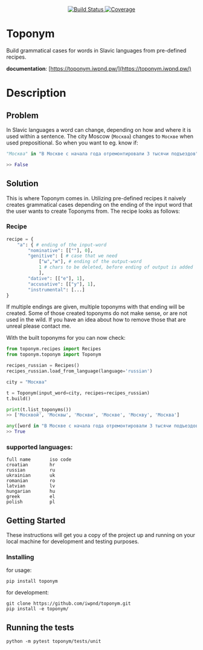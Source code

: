 <p align="center">
<a href="https://github.com/iwpnd/toponym/actions" target="_blank">
    <img src="https://github.com/iwpnd/toponym/workflows/build/badge.svg?branch=master" alt="Build Status">
</a>
<a href="https://codecov.io/gh/iwpnd/toponym" target="_blank">
    <img src="https://codecov.io/gh/iwpnd/toponym/branch/master/graph/badge.svg" alt="Coverage">
</a>
</p>

# Toponym

Build grammatical cases for words in Slavic languages from pre-defined recipes.

**documentation**: [https://toponym.iwpnd.pw/](https://toponym.iwpnd.pw/)  

# Description

## Problem
In Slavic languages a word can change, depending on how and where it is used within a sentence. The city Moscow (`Москва`) changes to `Москве` when used prepositional.
So when you want to eg. know if:

```python
"Москва" in "В Москве с начала года отремонтировали 3 тысячи подъездов"

>> False
```

## Solution
This is where Toponym comes in. Utilizing pre-defined recipes it naively creates grammatical cases depending on the ending of the input word that the user wants to create Toponyms from. The recipe looks as follows:

### Recipe
```python
recipe = {
    "а": { # ending of the input-word
        "nominative": [[""], 0],
        "genitive": [ # case that we need
            ["ы","и"], # ending of the output-word
            1 # chars to be deleted, before ending of output is added
            ],
        "dative": [["е"], 1],
        "accusative": [["у"], 1],
        "instrumental": [...]
}
```

If multiple endings are given, multiple toponyms with that ending will be created. Some of those created toponyms do not make sense, or are not used in the wild. If you have an idea about how to remove those that are unreal please contact me.

With the built toponyms for you can now check:

```python
from toponym.recipes import Recipes
from toponym.toponym import Toponym

recipes_russian = Recipes()
recipes_russian.load_from_language(language='russian')

city = "Москва"

t = Toponym(input_word=city, recipes=recipes_russian)
t.build()

print(t.list_toponyms())
>> ['Москвой', 'Москвы', 'Москви', 'Москве', 'Москву', 'Москва']

any([word in "В Москве с начала года отремонтировали 3 тысячи подъездов" for word in tn.list_toponyms()])
>> True
```


### supported languages:

```
full name		iso code
croatian		hr
russian		    ru
ukrainian		uk
romanian		ro
latvian		    lv
hungarian		hu
greek		    el
polish		    pl
```

## Getting Started

These instructions will get you a copy of the project up and running on your local machine for development and testing purposes.

### Installing

for usage:
```
pip install toponym
```

for development:
```
git clone https://github.com/iwpnd/toponym.git
pip install -e toponym/
```

## Running the tests

```
python -m pytest toponym/tests/unit
```
